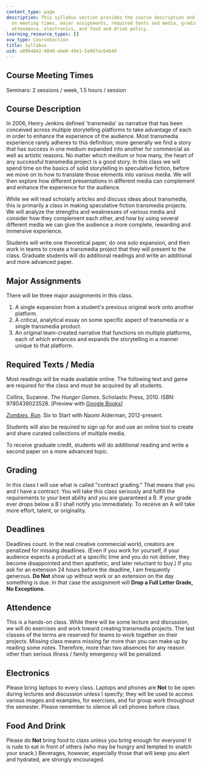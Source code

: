 ```yaml
---
content_type: page
description: This syllabus section provides the course description and information
  on meeting times, major assignments, required texts and media, grading, deadlines,
  attendance, electronics, and food and drink policy.
learning_resource_types: []
ocw_type: CourseSection
title: Syllabus
uid: a8964842-9849-ebe0-49e1-5a907ac64b49
---
```


Course Meeting Times
--------------------

Seminars: 2 sessions / week, 1.5 hours / session

Course Description
------------------

In 2006, Henry Jenkins defined 'transmedia' as narrative that has been conceived across multiple storytelling platforms to take advantage of each in order to enhance the experience of the audience. Most transmedia experience rarely adheres to this definition; more generally we find a story that has success in one medium expanded into another for commercial as well as artistic reasons. No matter which medium or how many, the heart of any successful transmedia project is a good story. In this class we will spend time on the basics of solid storytelling in speculative fiction, before we move on to how to translate those elements into various media. We will then explore how different presentations in different media can complement and enhance the experience for the audience.

While we will read scholarly articles and discuss ideas about transmedia, this is primarily a class in making speculative fiction transmedia projects. We will analyze the strengths and weaknesses of various media and consider how they complement each other, and how by using several different media we can give the audience a more complete, rewarding and immersive experience.

Students will write one theoretical paper, do one solo expansion, and then work in teams to create a transmedia project that they will present to the class. Graduate students will do additional readings and write an additional and more advanced paper.

Major Assignments
-----------------

There will be three major assignments in this class.

1.  A single expansion from a student's previous original work onto another platform.
2.  A critical, analytical essay on some specific aspect of transmedia or a single transmedia product.
3.  An original team-created narrative that functions on multiple platforms, each of which enhances and expands the storytelling in a manner unique to that platform.

Required Texts / Media
----------------------

Most readings will be made available online. The following text and game are required for the class and must be acquired by all students.

Collins, Suzanne. _The Hunger Games_. Scholastic Press, 2010. ISBN: 9780439023528. \[Preview with [Google Books](http://books.google.com/books?id=hlb_sM1AN0gC&printsec=frontcover)\]

[_Zombies, Run_](https://www.zombiesrungame.com/). Six to Start with Naomi Alderman, 2012-present.

Students will also be required to sign up for and use an online tool to create and share curated collections of multiple media.

To receive graduate credit, students will do additional reading and write a second paper on a more advanced topic.

Grading
-------

In this class I will use what is called "contract grading." That means that you and I have a contract: You will take this class seriously and fulfill the requirements to your best ability and you are guaranteed a B. If your grade ever drops below a B I shall notify you immediately. To receive an A will take more effort, talent, or originality.

Deadlines
---------

Deadlines count. In the real creative commercial world, creators are penalized for missing deadlines. (Even if you work for yourself, if your audience expects a product at a specific time and you do not deliver, they become disappointed and then apathetic, and later reluctant to buy.) If you ask for an extension 24 hours before the deadline, I am frequently generous. **Do Not** show up without work or an extension on the day something is due. In that case the assignment will **Drop a Full Letter Grade, No Exceptions.**

Attendence
----------

This is a hands-on class. While there will be some lecture and discussion, we will do exercises and work toward creating transmedia projects. The last classes of the terms are reserved for teams to work together on their projects. Missing class means missing far more than you can make up by reading some notes. Therefore, more than two absences for any reason other than serious illness / family emergency will be penalized.

Electronics
-----------

Please bring laptops to every class. Laptops and phones are **Not** to be open during lectures and discussion unless I specify; they will be used to access various images and examples, for exercises, and for group work throughout the semester. Please remember to silence all cell phones before class.

Food And Drink
--------------

Please do **Not** bring food to class unless you bring enough for everyone! It is rude to eat in front of others (who may be hungry and tempted to snatch your snack.) Beverages, however, especially those that will keep you alert and hydrated, are strongly encouraged.